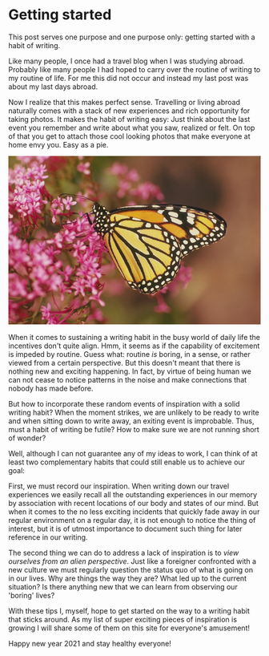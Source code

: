 # Getting started


This post serves one purpose and one purpose only: getting started with a habit of writing.

Like many people, I once had a travel blog when I was studying abroad. Probably like many people I had hoped to carry over the routine of writing to my routine of life. For me this did not occur and instead my last post was about my last days abroad.

Now I realize that this makes perfect sense. Travelling or living abroad naturally comes with a stack of new experiences and rich opportunity for taking photos. It makes the habit of writing easy: Just think about the last event you remember and write about what you saw, realized or felt. On top of that you get to attach those cool looking photos that make everyone at home envy you. Easy as a pie.

![Image](monarch.png)

When it comes to sustaining a writing habit in the busy world of daily life the incentives don't quite align. Hmm, it seems as if the capability of excitement is impeded by routine. Guess what: routine _is_ boring, in a sense, or rather viewed from a certain perspective. But this doesn't meant that there is nothing new and exciting happening. In fact, by virtue of being human we can not cease to notice patterns in the noise and make connections that nobody has made before.

But how to incorporate these random events of inspiration with a solid writing habit? When the moment strikes, we are unlikely to be ready to write and when sitting down to write away, an exiting event is improbable. Thus, must a habit of writing be futile? How to make sure we are not running short of wonder?

Well, although I can not guarantee any of my ideas to work, I can think of at least two complementary habits that could still enable us to achieve our goal:

First, we must record our inspiration. 
When writing down our travel experiences we easily recall all the outstanding experiences in our memory by association with recent locations of our body and states of our mind. But when it comes to the no less exciting incidents that quickly fade away in our regular environment on a regular day, it is not enough to notice the thing of interest, but it is of utmost importance to document such thing for later reference in our writing.

The second thing we can do to address a lack of inspiration is to _view ourselves from an alien perspective_. Just like a foreigner confronted with a new culture we must regularly question the status quo of what is going on in our lives. Why are things the way they are? What led up to the current situation? Is there anything new that we can learn from observing our 'boring' lives?

With these tips I, myself, hope to get started on the way to a writing habit that sticks around.
As my list of super exciting pieces of inspiration is growing I will share some of them on this site for everyone's amusement!

Happy new year 2021 and stay healthy everyone!
